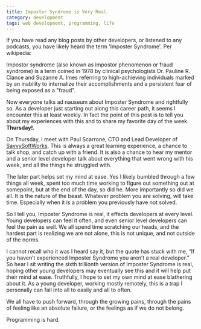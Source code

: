 ```yaml
---
title: Imposter Syndrome is Very Real.
category: development
tags: web development, programming, life
---
```


If you have read any blog posts by other developers, or listened to any podcasts, you have likely heard the term 'Imposter Syndrome'.  Per wikipedia:

Impostor syndrome (also known as impostor phenomenon or fraud syndrome) is a term coined in 1978 by clinical psychologists Dr. Pauline R. Clance and Suzanne A. Imes referring to high-achieving individuals marked by an inability to internalize their accomplishments and a persistent fear of being exposed as a "fraud".

Now everyone talks ad nauseum about Imposter Syndrome and rightfully so. As a developer just starting out along this career path, it seems I encounter this at least weekly. In fact the point of this post is to tell you about my experiences with this and to share my favorite day of the week. __Thursday!__.

On Thursday, I meet with Paul Scarrone, CTO and Lead Developer of [SavvySoftWorks](http://savvysoftworks.com). This is always a great learning experience, a chance to talk shop, and catch up with a friend. It is also a chance to hear my mentor and a senior level developer talk about everything that went wrong with his week, and all the things he struggled with.

The later part helps set my mind at ease. Yes I likely bumbled through a few things all week, spent too much time working to figure out something out at somepoint, but at the end of the day, so did he. More importantly so did we all. It is the nature of the beast. Whatever problem you are solving, will take time. Especially when it is a problem you previously have not solved.

So I tell you, Imposter Syndrome is real, it effects developers at every level. Young developers can feel it often, and even senior level developers can feel the pain as well. We all spend time scratching our heads, and the hardest part is realizing we are not alone, this is not unique, and not outside of the norms.

I cannot recall who it was I heard say it, but the quote has stuck with me, “If you haven’t experienced Imposter Syndrome you aren’t a real developer.” So hear I sit writing the sixth trillionth version of Imposter Syndrome is real, hoping other young developers may eventually see this and it will help put their mind at ease. Truthfully, I hope to set my own mind at ease blathering about it. As a young developer, working mostly remotely, this is a trap I personally can fall into all to easily and all to often.

We all have to push forward, through the growing pains, through the pains of feeling like an absolute failure, or the feelings as if we do not belong.

Programming is hard.